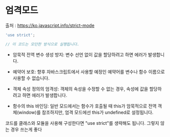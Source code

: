 # 엄격모드

출처 : https://ko.javascript.info/strict-mode

```js
'use strict';

// 이 코드는 모던한 방식으로 실행됩니다.
```

- 암묵적 전역 변수 생성 방지: 변수 선언 없이 값을 할당하려고 하면 에러가 발생합니다.

- 예약어 보호: 향후 자바스크립트에서 사용할 예정인 예약어를 변수나 함수 이름으로 사용할 수 없습니다.

- 객체 속성 정의의 엄격성: 객체의 속성을 수정할 수 없는 경우, 속성에 값을 할당하려고 하면 에러가 발생합니다.

- 함수의 this 바인딩: 일반 모드에서는 함수가 호출될 때 this가 암묵적으로 전역 객체(window)를 참조하지만, 엄격 모드에선 this가 undefined로 설정됩니다.

코드를 클래스와 모듈을 사용해 구성한다면 "use strict"를 생략해도 됩니다. 그렇지 않는 경우 쓰는게 좋다
